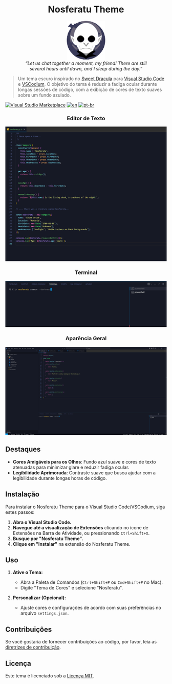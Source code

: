 <h1 align="center">Nosferatu Theme</h1>


<p align="center">
  <img src="nosferatu.png" alt="nosferatu-logo" width="120px" height="120px"/>
  <br>
  <i>“Let us chat together a moment, my friend! There are still <br> several hours until dawn,  and I sleep during the day.”
    </i>
  <br>
</p>

> Um tema escuro inspirado no [Sweet Dracula](https://github.com/PROxZIMA/sweet-dracula) para [Visual Studio Code](http://code.visualstudio.com) e [VSCodium](https://vscodium.com/). O objetivo do tema é reduzir a fadiga ocular durante longas sessões de código, com a exibição de cores de texto suaves sobre um fundo azulado.

[![Visual Studio Marketplace](https://img.shields.io/visual-studio-marketplace/v/nothingnothings.nosferatu-theme?style=flat&label=VS%20Marketplace&logo=visual-studio-code)](https://marketplace.visualstudio.com/items?itemName=nothingnothings.nosferatu-theme)
[![en](https://img.shields.io/badge/lang-en-red.svg)](https://github.com/nothingnothings/nosferatu)
[![pt-br](https://img.shields.io/badge/lang-pt--br-green.svg)](https://github.com/nothingnothings/nosferatu/blob/master/README.pt-br.md)


<h3 align="center"><b>Editor de Texto</b></h3>

![VSCode](nosferatu-preview.png)

<h3 align="center"><b>Terminal</b></h3>

![Screenshot](nosferatu-preview-2.png)

<h3 align="center"><b>Aparência Geral</b></h3>

![Screenshot](nosferatu-preview-3.png)

## Destaques

- **Cores Amigáveis para os Olhos**: Fundo azul suave e cores de texto atenuadas para minimizar glare e reduzir fadiga ocular.
- **Legibilidade Aprimorada**: Contraste suave que busca ajudar com a legibilidade durante longas horas de código.

## Instalação

Para instalar o Nosferatu Theme para o Visual Studio Code/VSCodium, siga estes passos:

1. **Abra o Visual Studio Code.**
2. **Navegue até a visualização de Extensões** clicando no ícone de Extensões na Barra de Atividade, ou pressionando `Ctrl+Shift+X`.
3. **Busque por "Nosferatu Theme".**
4. **Clique em "Instalar"** na extensão do Nosferatu Theme.

## Uso

1. **Ative o Tema:**
   - Abra a Paleta de Comandos (`Ctrl+Shift+P` ou `Cmd+Shift+P` no Mac).
   - Digite "Tema de Cores" e selecione "Nosferatu".

2. **Personalizar (Opcional):**
   - Ajuste cores e configurações de acordo com suas preferências no arquivo `settings.json`.

## Contribuições

Se você gostaria de fornecer contribuições ao código, por favor, leia as [diretrizes de contribuição](./.github/CONTRIBUTING.md).

## Licença

Este tema é licenciado sob a [Licença MIT](./LICENSE).


